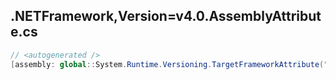 ## .NETFramework,Version=v4.0.AssemblyAttribute.cs

```csharp
// <autogenerated />
[assembly: global::System.Runtime.Versioning.TargetFrameworkAttribute(".NETFramework,Version=v4.0", FrameworkDisplayName = "")]

```